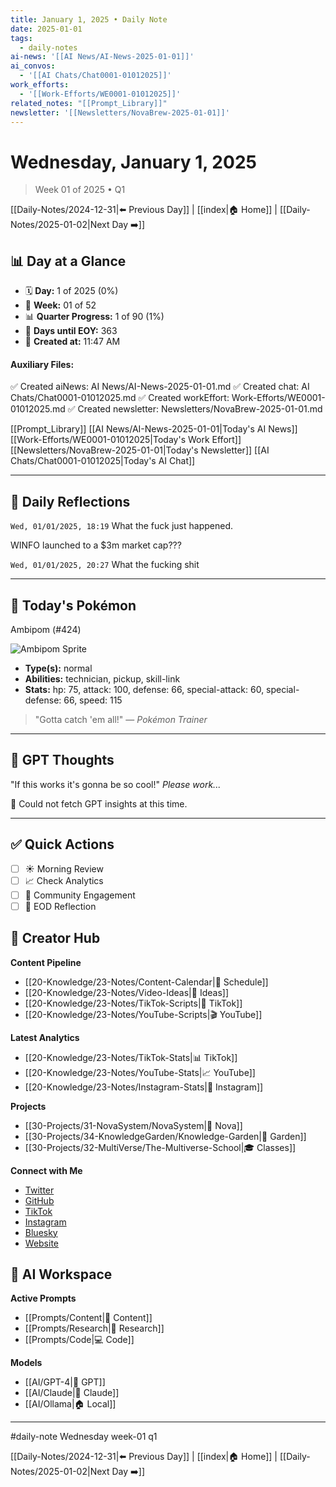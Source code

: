 ```yaml
---
title: January 1, 2025 • Daily Note
date: 2025-01-01
tags:
  - daily-notes
ai-news: '[[AI News/AI-News-2025-01-01]]'
ai_convos:
  - '[[AI Chats/Chat0001-01012025]]'
work_efforts:
  - '[[Work-Efforts/WE0001-01012025]]'
related_notes: "[[Prompt_Library]]"
newsletter: '[[Newsletters/NovaBrew-2025-01-01]]'
---
```

# Wednesday, January 1, 2025
> Week 01 of 2025 • Q1

[[Daily-Notes/2024-12-31|⬅️ Previous Day]] | [[index|🏠 Home]] | [[Daily-Notes/2025-01-02|Next Day ➡️]]

## 📊 Day at a Glance
- 🗓️ **Day:** 1 of 2025 (0%)
- 📅 **Week:** 01 of 52
- 📊 **Quarter Progress:** 1 of 90 (1%)
- 🎯 **Days until EOY:** 363
- 🔄 **Created at:** 11:47 AM

#### Auxiliary Files:
✅ Created aiNews: AI News/AI-News-2025-01-01.md
✅ Created chat: AI Chats/Chat0001-01012025.md
✅ Created workEffort: Work-Efforts/WE0001-01012025.md
✅ Created newsletter: Newsletters/NovaBrew-2025-01-01.md

[[Prompt_Library]]
[[AI News/AI-News-2025-01-01|Today's AI News]]
[[Work-Efforts/WE0001-01012025|Today's Work Effort]]
[[Newsletters/NovaBrew-2025-01-01|Today's Newsletter]]
[[AI Chats/Chat0001-01012025|Today's AI Chat]]

---

## 📝 Daily Reflections

`Wed, 01/01/2025, 18:19`
What the fuck just happened.

WINFO launched to a $3m market cap???

`Wed, 01/01/2025, 20:27`
What the fucking shit

---

## 🐾 Today's Pokémon

Ambipom (#424)

![Ambipom Sprite](https://raw.githubusercontent.com/PokeAPI/sprites/master/sprites/pokemon/424.png)

- **Type(s):** normal
- **Abilities:** technician, pickup, skill-link
- **Stats:** hp: 75, attack: 100, defense: 66, special-attack: 60, special-defense: 66, speed: 115

> "Gotta catch 'em all!" — *Pokémon Trainer*
    

---

## 🤖 GPT Thoughts

"If this works it's gonna be so cool!"
*Please work...*

🤖 Could not fetch GPT insights at this time.


---

## ✅ Quick Actions
- [ ] ☀️ Morning Review
- [ ] 📈 Check Analytics
- [ ] 🤝 Community Engagement
- [ ] 🌙 EOD Reflection

## 📱 Creator Hub
**Content Pipeline**
- [[20-Knowledge/23-Notes/Content-Calendar|📅 Schedule]]
- [[20-Knowledge/23-Notes/Video-Ideas|🎥 Ideas]]
- [[20-Knowledge/23-Notes/TikTok-Scripts|📝 TikTok]]
- [[20-Knowledge/23-Notes/YouTube-Scripts|🎬 YouTube]]

**Latest Analytics**
- [[20-Knowledge/23-Notes/TikTok-Stats|📊 TikTok]]
- [[20-Knowledge/23-Notes/YouTube-Stats|📈 YouTube]]
- [[20-Knowledge/23-Notes/Instagram-Stats|📸 Instagram]]

**Projects**
- [[30-Projects/31-NovaSystem/NovaSystem|🤖 Nova]]
- [[30-Projects/34-KnowledgeGarden/Knowledge-Garden|🌳 Garden]]
- [[30-Projects/32-MultiVerse/The-Multiverse-School|🎓 Classes]]

**Connect with Me**
- [Twitter](https://twitter.com/thecoffeejesus)
- [GitHub](https://github.com/ctavolazzi)
- [TikTok](https://tiktok.com/@thecoffeejesus)
- [Instagram](https://instagram.com/thecoffeejesus)
- [Bluesky](https://bsky.app/profile/thecoffeejesus.bsky.social)
- [Website](https://thecoffeejesus.com)

## 🤖 AI Workspace
**Active Prompts**
- [[Prompts/Content|📝 Content]]
- [[Prompts/Research|🔬 Research]]
- [[Prompts/Code|💻 Code]]

**Models**
- [[AI/GPT-4|💬 GPT]]
- [[AI/Claude|🧠 Claude]]
- [[AI/Ollama|🏠 Local]]

---

#daily-note  Wednesday week-01 q1

[[Daily-Notes/2024-12-31|⬅️ Previous Day]] | [[index|🏠 Home]] | [[Daily-Notes/2025-01-02|Next Day ➡️]]
